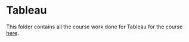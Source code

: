 # Tableau

This folder contains all the course work done for Tableau for the course [here](https://www.udemy.com/course/tableau-training-master-tableau-for-data-science/).
